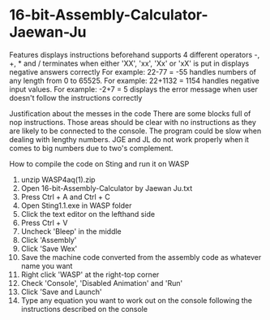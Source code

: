 # 16-bit-Assembly-Calculator-Jaewan-Ju
Features
  displays instructions beforehand
  supports 4 different operators -, +, * and /
  terminates when either 'XX', 'xx', 'Xx' or 'xX' is put in
  displays negative answers correctly
    For example: 22-77 = -55
  handles numbers of any length from 0 to 65525.
    For example: 22+1132 = 1154
  handles negative input values.
    For example: -2+7 = 5
  displays the error message when user doesn't follow the instructions correctly

Justification about the messes in the code
  There are some blocks full of nop instructions. Those areas should be clear with no instructions as they are likely to be connected to the console.
  The program could be slow when dealing with lengthy numbers. JGE and JL do not work properly when it comes to big numbers due to two's complement.

How to compile the code on Sting and run it on WASP
  1. unzip WASP4aq(1).zip
  2. Open 16-bit-Assembly-Calculator by Jaewan Ju.txt
  3. Press Ctrl + A and Ctrl + C
  4. Open Sting1.1.exe in WASP folder
  5. Click the text editor on the lefthand side
  6. Press Ctrl + V
  7. Uncheck 'Bleep' in the middle
  8. Click 'Assembly'
  9. Click 'Save Wex'
  10. Save the machine code converted from the assembly code as whatever name you want
  11. Right click 'WASP' at the right-top corner
  12. Check 'Console', 'Disabled Animation' and 'Run'
  13. Click 'Save and Launch'
  14. Type any equation you want to work out on the console following the instructions described on the console
